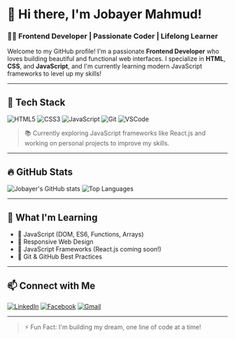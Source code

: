# 👋 Hi there, I'm Jobayer Mahmud!

### 🧑‍💻 Frontend Developer | Passionate Coder | Lifelong Learner

Welcome to my GitHub profile! I'm a passionate **Frontend Developer** who loves building beautiful and functional web interfaces. I specialize in **HTML**, **CSS**, and **JavaScript**, and I'm currently learning modern JavaScript frameworks to level up my skills!

---

## 🚀 Tech Stack

![HTML5](https://img.shields.io/badge/HTML5-E34F26?style=for-the-badge&logo=html5&logoColor=white)
![CSS3](https://img.shields.io/badge/CSS3-1572B6?style=for-the-badge&logo=css3&logoColor=white)
![JavaScript](https://img.shields.io/badge/JavaScript-F7DF1E?style=for-the-badge&logo=javascript&logoColor=black)
![Git](https://img.shields.io/badge/Git-F05032?style=for-the-badge&logo=git&logoColor=white)
![VSCode](https://img.shields.io/badge/VS%20Code-007ACC?style=for-the-badge&logo=visual-studio-code&logoColor=white)

> 📚 Currently exploring JavaScript frameworks like React.js and working on personal projects to improve my skills.

---

## 🔥 GitHub Stats

![Jobayer's GitHub stats](https://github-readme-stats.vercel.app/api?username=jobayerm10&show_icons=true&theme=dracula)
![Top Languages](https://github-readme-stats.vercel.app/api/top-langs/?username=jobayerm10&layout=compact&theme=dracula)

---

## 🌱 What I'm Learning
- 🔸 JavaScript (DOM, ES6, Functions, Arrays)
- 🔸 Responsive Web Design
- 🔸 JavaScript Frameworks (React.js coming soon!)
- 🔸 Git & GitHub Best Practices

---

## 📫 Connect with Me

[![LinkedIn](https://img.shields.io/badge/LinkedIn-blue?logo=linkedin&logoColor=white)](https://www.linkedin.com/in/jobayer-mahmud-06160532a/)
[![Facebook](https://img.shields.io/badge/Facebook-1877F2?logo=facebook&logoColor=white)](https://www.facebook.com/jobayermahmud76)
[![Gmail](https://img.shields.io/badge/Gmail-D14836?logo=gmail&logoColor=white)](mailto:jobayermahmud976@gmail.com)

---

> ⚡ Fun Fact: I'm building my dream, one line of code at a time!



